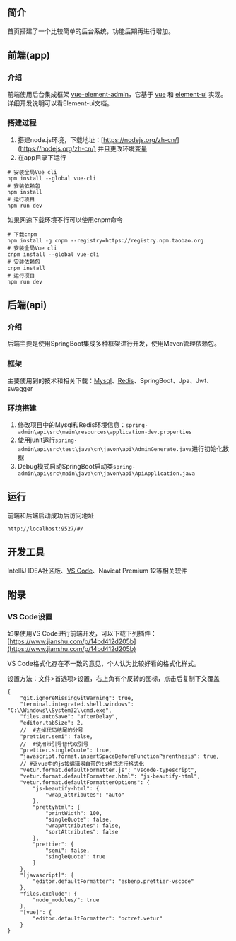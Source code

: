 ## 简介
首页搭建了一个比较简单的后台系统，功能后期再进行增加。

## 前端(app)
### 介绍
前端使用后台集成框架 [vue-element-admin](https://panjiachen.github.io/vue-element-admin-site/zh/)，它基于 [vue](https://cn.vuejs.org/) 和 [element-ui](https://element.eleme.cn/#/zh-CN/) 实现。详细开发说明可以看Element-ui文档。

### 搭建过程
1. 搭建node.js环境，下载地址：[https://nodejs.org/zh-cn/](https://nodejs.org/zh-cn/) 并且更改环境变量
2. 在app目录下运行
```
# 安装全局Vue cli
npm install --global vue-cli
# 安装依赖包
npm install
# 运行项目
npm run dev
```
如果网速下载环境不行可以使用cnpm命令
```
# 下载cnpm
npm install -g cnpm --registry=https://registry.npm.taobao.org
# 安装全局Vue cli
cnpm install --global vue-cli
# 安装依赖包
cnpm install
# 运行项目
npm run dev
```

## 后端(api)
### 介绍
后端主要是使用SpringBoot集成多种框架进行开发，使用Maven管理依赖包。

### 框架
主要使用到的技术和相关下载：[Mysql](https://dev.mysql.com/downloads/mysql/5.7.html)、[Redis](https://github.com/microsoftarchive/redis/releases/tag/win-3.2.100)、SpringBoot、Jpa、Jwt、swagger

### 环境搭建
1. 修改项目中的Mysql和Redis环境信息：`spring-admin\api\src\main\resources\application-dev.properties`
2. 使用junit运行`spring-admin\api\src\test\java\cn\javon\api\AdminGenerate.java`进行初始化数据
3. Debug模式启动SpringBoot启动类`spring-admin\api\src\main\java\cn\javon\api\ApiApplication.java`

## 运行
前端和后端启动成功后访问地址
```
http://localhost:9527/#/
```

## 开发工具
IntelliJ IDEA社区版、[VS Code](https://code.visualstudio.com/)、Navicat Premium 12等相关软件

## 附录
### VS Code设置
如果使用VS Code进行前端开发，可以下载下列插件：[https://www.jianshu.com/p/14bd412d205b](https://www.jianshu.com/p/14bd412d205b)

VS Code格式化存在不一致的意见，个人认为比较好看的格式化样式。

设置方法：文件>首选项>设置，右上角有个反转的图标，点击后复制下文覆盖
```
{
    "git.ignoreMissingGitWarning": true,
    "terminal.integrated.shell.windows": "C:\\Windows\\System32\\cmd.exe",
    "files.autoSave": "afterDelay",
    "editor.tabSize": 2,
    //  #去掉代码结尾的分号
    "prettier.semi": false,
    //  #使用带引号替代双引号
    "prettier.singleQuote": true,
    "javascript.format.insertSpaceBeforeFunctionParenthesis": true,
    // #让vue中的js按编辑器自带的ts格式进行格式化 
    "vetur.format.defaultFormatter.js": "vscode-typescript",
    "vetur.format.defaultFormatter.html": "js-beautify-html",
    "vetur.format.defaultFormatterOptions": {
        "js-beautify-html": {
            "wrap_attributes": "auto"
        },
        "prettyhtml": {
            "printWidth": 100,
            "singleQuote": false,
            "wrapAttributes": false,
            "sortAttributes": false
        },
        "prettier": {
            "semi": false,
            "singleQuote": true
        }
    },
    "[javascript]": {
        "editor.defaultFormatter": "esbenp.prettier-vscode"
    },
    "files.exclude": {
        "node_modules/": true
    },
    "[vue]": {
        "editor.defaultFormatter": "octref.vetur"
    }
}
```